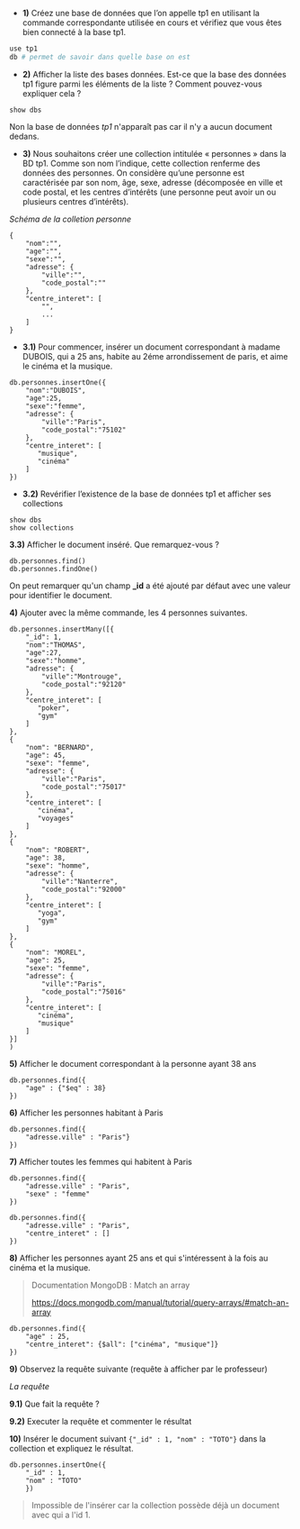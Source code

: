 - **1)** Créez une base de données que l’on appelle tp1 en utilisant la commande correspondante utilisée
en cours et vérifiez que vous êtes bien connecté à la base tp1.


```sh
use tp1
db # permet de savoir dans quelle base on est 
```

- **2)** Afficher la liste des bases données. Est-ce que la base des données tp1 figure parmi les éléments
de la liste ? Comment pouvez-vous expliquer cela ?

```
show dbs
```

Non la base de données *tp1* n'apparaît pas car il n'y a aucun document dedans.

- **3)** Nous souhaitons créer une collection intitulée « personnes » dans la BD tp1. Comme son nom
l’indique, cette collection renferme des données des personnes. On considère qu’une personne est
caractérisée par son nom, âge, sexe, adresse (décomposée en ville et code postal, et les centres
d’intérêts (une personne peut avoir un ou plusieurs centres d’intérêts).

*Schéma de la colletion personne*
```
{
    "nom":"",
    "age":"",
    "sexe":"",
    "adresse": {
        "ville":"",
        "code_postal":""
    },
    "centre_interet": [
        "",
        ...
    ]
}
```

- **3.1)** Pour commencer, insérer un document correspondant à madame DUBOIS, qui a 25 ans, habite
au 2éme arrondissement de paris, et aime le cinéma et la musique.

```
db.personnes.insertOne({
    "nom":"DUBOIS",
    "age":25,
    "sexe":"femme",
    "adresse": {
        "ville":"Paris",
        "code_postal":"75102"
    },
    "centre_interet": [
       "musique",
       "cinéma"
    ]
})
```

- **3.2)** Revérifier l’existence de la base de données tp1 et afficher ses collections
```
show dbs
show collections
```

**3.3)** Afficher le document inséré. Que remarquez-vous ?
```
db.personnes.find()
db.personnes.findOne()
```
On peut remarquer qu'un champ **_id** a été ajouté par défaut avec une valeur pour identifier le document.

**4)** Ajouter avec la même commande, les 4 personnes suivantes.

```
db.personnes.insertMany([{
    "_id": 1,
    "nom":"THOMAS",
    "age":27,
    "sexe":"homme",
    "adresse": {
        "ville":"Montrouge",
        "code_postal":"92120"
    },
    "centre_interet": [
       "poker",
       "gym"
    ]
},
{
    "nom": "BERNARD",
    "age": 45,
    "sexe": "femme",
    "adresse": {
        "ville":"Paris",
        "code_postal":"75017"
    },
    "centre_interet": [
       "cinéma",
       "voyages"
    ]
},
{
    "nom": "ROBERT",
    "age": 38,
    "sexe": "homme",
    "adresse": {
        "ville":"Nanterre",
        "code_postal":"92000"
    },
    "centre_interet": [
       "yoga",
       "gym"
    ]
},
{
    "nom": "MOREL",
    "age": 25,
    "sexe": "femme",
    "adresse": {
        "ville":"Paris",
        "code_postal":"75016"
    },
    "centre_interet": [
       "cinéma",
       "musique"
    ]
}]
)
```

**5)** Afficher le document correspondant à la personne ayant 38 ans

```
db.personnes.find({
    "age" : {"$eq" : 38} 
})
```

**6)** Afficher les personnes habitant à Paris

```
db.personnes.find({
    "adresse.ville" : "Paris"} 
})
```

**7)** Afficher toutes les femmes qui habitent à Paris
```
db.personnes.find({
    "adresse.ville" : "Paris",
    "sexe" : "femme"
})

db.personnes.find({
    "adresse.ville" : "Paris",
    "centre_interet" : []
})
```

**8)** Afficher les personnes ayant 25 ans et qui s'intéressent à la fois au cinéma et la musique. 
> Documentation MongoDB : Match an array
> 
>https://docs.mongodb.com/manual/tutorial/query-arrays/#match-an-array
```
db.personnes.find({
    "age" : 25,
    "centre_interet": {$all": ["cinéma", "musique"]}
})
```

**9)** Observez la requête suivante (requête à afficher par le professeur)

*La requête*

**9.1)** Que fait la requête ?

**9.2)** Executer la requête et commenter le résultat

**10)** Insérer le document suivant `{"_id" : 1, "nom" : "TOTO"}` dans la collection et expliquez le résultat.

```
db.personnes.insertOne({
    "_id" : 1, 
    "nom" : "TOTO"
    })
```

> Impossible de l'insérer car la collection possède déjà un document avec qui a l'id 1.





